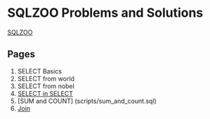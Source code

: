 # SQLZOO Problems and Solutions
[SQLZOO](https://sqlzoo.net)

## Pages
1. SELECT Basics
2. SELECT from world
3. SELECT from nobel
4. [SELECT in SELECT](scripts/select_in_select.sql)
5. [SUM and COUNT] (scripts/sum_and_count.sql)
6. [Join](scripts/join.sql)
